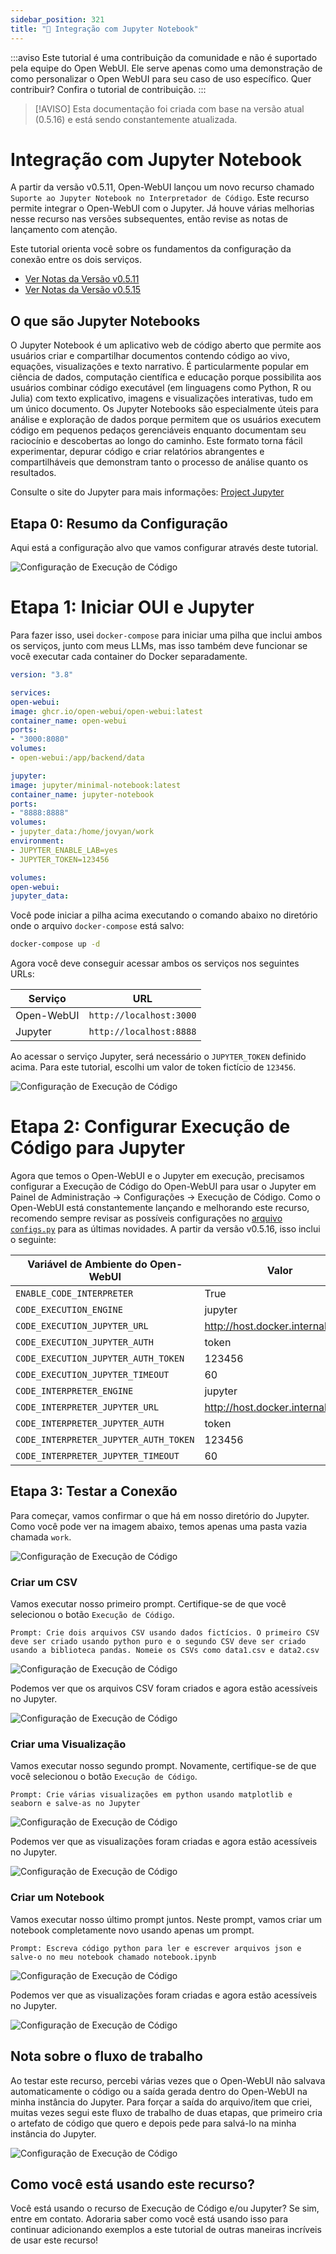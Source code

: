 ```yaml
---
sidebar_position: 321
title: "🐍 Integração com Jupyter Notebook"
---
```


:::aviso
Este tutorial é uma contribuição da comunidade e não é suportado pela equipe do Open WebUI. Ele serve apenas como uma demonstração de como personalizar o Open WebUI para seu caso de uso específico. Quer contribuir? Confira o tutorial de contribuição.
:::

> [!AVISO]
> Esta documentação foi criada com base na versão atual (0.5.16) e está sendo constantemente atualizada.


# Integração com Jupyter Notebook

A partir da versão v0.5.11, Open-WebUI lançou um novo recurso chamado `Suporte ao Jupyter Notebook no Interpretador de Código`. Este recurso permite integrar o Open-WebUI com o Jupyter. Já houve várias melhorias nesse recurso nas versões subsequentes, então revise as notas de lançamento com atenção.

Este tutorial orienta você sobre os fundamentos da configuração da conexão entre os dois serviços.

- [Ver Notas da Versão v0.5.11](https://github.com/open-webui/open-webui/releases/tag/v0.5.11)
- [Ver Notas da Versão v0.5.15](https://github.com/open-webui/open-webui/releases/tag/v0.5.14)

## O que são Jupyter Notebooks

O Jupyter Notebook é um aplicativo web de código aberto que permite aos usuários criar e compartilhar documentos contendo código ao vivo, equações, visualizações e texto narrativo. É particularmente popular em ciência de dados, computação científica e educação porque possibilita aos usuários combinar código executável (em linguagens como Python, R ou Julia) com texto explicativo, imagens e visualizações interativas, tudo em um único documento. Os Jupyter Notebooks são especialmente úteis para análise e exploração de dados porque permitem que os usuários executem código em pequenos pedaços gerenciáveis enquanto documentam seu raciocínio e descobertas ao longo do caminho. Este formato torna fácil experimentar, depurar código e criar relatórios abrangentes e compartilháveis que demonstram tanto o processo de análise quanto os resultados.

Consulte o site do Jupyter para mais informações: [Project Jupyter](https://jupyter.org/)

## Etapa 0: Resumo da Configuração

Aqui está a configuração alvo que vamos configurar através deste tutorial.

![Configuração de Execução de Código](/images/tutorials/jupyter/jupyter-code-execution.png)

# Etapa 1: Iniciar OUI e Jupyter

Para fazer isso, usei `docker-compose` para iniciar uma pilha que inclui ambos os serviços, junto com meus LLMs, mas isso também deve funcionar se você executar cada container do Docker separadamente.

```yaml title="docker-compose.yml"
version: "3.8"

services:
open-webui:
image: ghcr.io/open-webui/open-webui:latest
container_name: open-webui
ports:
- "3000:8080"
volumes:
- open-webui:/app/backend/data

jupyter:
image: jupyter/minimal-notebook:latest
container_name: jupyter-notebook
ports:
- "8888:8888"
volumes:
- jupyter_data:/home/jovyan/work
environment:
- JUPYTER_ENABLE_LAB=yes
- JUPYTER_TOKEN=123456

volumes:
open-webui:
jupyter_data:
```

Você pode iniciar a pilha acima executando o comando abaixo no diretório onde o arquivo `docker-compose` está salvo:

```bash title="Executar docker-compose"
docker-compose up -d
```

Agora você deve conseguir acessar ambos os serviços nos seguintes URLs:

| Serviço | URL |
| ---------- | ----------------------- |
| Open-WebUI | `http://localhost:3000` |
| Jupyter | `http://localhost:8888` |

Ao acessar o serviço Jupyter, será necessário o `JUPYTER_TOKEN` definido acima. Para este tutorial, escolhi um valor de token fictício de `123456`.

![Configuração de Execução de Código](/images/tutorials/jupyter/jupyter-token.png)

# Etapa 2: Configurar Execução de Código para Jupyter

Agora que temos o Open-WebUI e o Jupyter em execução, precisamos configurar a Execução de Código do Open-WebUI para usar o Jupyter em Painel de Administração -> Configurações -> Execução de Código. Como o Open-WebUI está constantemente lançando e melhorando este recurso, recomendo sempre revisar as possíveis configurações no [arquivo `configs.py`](https://github.com/open-webui/open-webui/blob/6fedd72e3973e1d13c9daf540350cd822826bf27/backend/open_webui/routers/configs.py#L72) para as últimas novidades. A partir da versão v0.5.16, isso inclui o seguinte:

| Variável de Ambiente do Open-WebUI | Valor |
| ------------------------------------- | -------------------------------- |
| `ENABLE_CODE_INTERPRETER` | True |
| `CODE_EXECUTION_ENGINE` | jupyter |
| `CODE_EXECUTION_JUPYTER_URL` | http://host.docker.internal:8888 |
| `CODE_EXECUTION_JUPYTER_AUTH` | token |
| `CODE_EXECUTION_JUPYTER_AUTH_TOKEN` | 123456 |
| `CODE_EXECUTION_JUPYTER_TIMEOUT` | 60 |
| `CODE_INTERPRETER_ENGINE` | jupyter |
| `CODE_INTERPRETER_JUPYTER_URL` | http://host.docker.internal:8888 |
| `CODE_INTERPRETER_JUPYTER_AUTH` | token |
| `CODE_INTERPRETER_JUPYTER_AUTH_TOKEN` | 123456 |
| `CODE_INTERPRETER_JUPYTER_TIMEOUT` | 60 |

## Etapa 3: Testar a Conexão

Para começar, vamos confirmar o que há em nosso diretório do Jupyter. Como você pode ver na imagem abaixo, temos apenas uma pasta vazia chamada `work`.

![Configuração de Execução de Código](/images/tutorials/jupyter/jupyter-empty.png)

### Criar um CSV

Vamos executar nosso primeiro prompt. Certifique-se de que você selecionou o botão `Execução de Código`.

```
Prompt: Crie dois arquivos CSV usando dados fictícios. O primeiro CSV deve ser criado usando python puro e o segundo CSV deve ser criado usando a biblioteca pandas. Nomeie os CSVs como data1.csv e data2.csv
```

![Configuração de Execução de Código](/images/tutorials/jupyter/jupyter-create-csv.png)

Podemos ver que os arquivos CSV foram criados e agora estão acessíveis no Jupyter.

![Configuração de Execução de Código](/images/tutorials/jupyter/jupyter-view-csv.png)

### Criar uma Visualização

Vamos executar nosso segundo prompt. Novamente, certifique-se de que você selecionou o botão `Execução de Código`.

```
Prompt: Crie várias visualizações em python usando matplotlib e seaborn e salve-as no Jupyter
```

![Configuração de Execução de Código](/images/tutorials/jupyter/jupyter-create-viz.png)

Podemos ver que as visualizações foram criadas e agora estão acessíveis no Jupyter.

![Configuração de Execução de Código](/images/tutorials/jupyter/jupyter-view-viz.png)

### Criar um Notebook

Vamos executar nosso último prompt juntos. Neste prompt, vamos criar um notebook completamente novo usando apenas um prompt.

```
Prompt: Escreva código python para ler e escrever arquivos json e salve-o no meu notebook chamado notebook.ipynb
```

![Configuração de Execução de Código](/images/tutorials/jupyter/jupyter-create-notebook.png)

Podemos ver que as visualizações foram criadas e agora estão acessíveis no Jupyter.

![Configuração de Execução de Código](/images/tutorials/jupyter/jupyter-view-notebook.png)

## Nota sobre o fluxo de trabalho

Ao testar este recurso, percebi várias vezes que o Open-WebUI não salvava automaticamente o código ou a saída gerada dentro do Open-WebUI na minha instância do Jupyter. Para forçar a saída do arquivo/item que criei, muitas vezes segui este fluxo de trabalho de duas etapas, que primeiro cria o artefato de código que quero e depois pede para salvá-lo na minha instância do Jupyter.

![Configuração de Execução de Código](/images/tutorials/jupyter/jupyter-workflow.png)

## Como você está usando este recurso?

Você está usando o recurso de Execução de Código e/ou Jupyter? Se sim, entre em contato. Adoraria saber como você está usando isso para continuar adicionando exemplos a este tutorial de outras maneiras incríveis de usar este recurso!
